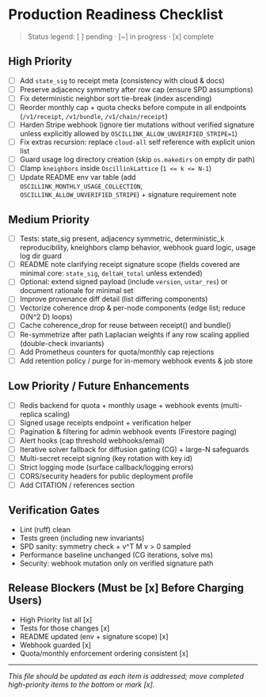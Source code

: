 # Production Readiness Checklist

> Status legend: [ ] pending · [~] in progress · [x] complete

## High Priority

- [ ] Add `state_sig` to receipt meta (consistency with cloud & docs)
- [ ] Preserve adjacency symmetry after row cap (ensure SPD assumptions)
- [ ] Fix deterministic neighbor sort tie-break (index ascending)
- [ ] Reorder monthly cap + quota checks before compute in all endpoints (`/v1/receipt`, `/v1/bundle`, `/v1/chain/receipt`)
- [ ] Harden Stripe webhook (ignore tier mutations without verified signature unless explicitly allowed by `OSCILLINK_ALLOW_UNVERIFIED_STRIPE=1`)
- [ ] Fix extras recursion: replace `cloud-all` self reference with explicit union list
- [ ] Guard usage log directory creation (skip `os.makedirs` on empty dir path)
- [ ] Clamp `kneighbors` inside `OscillinkLattice` (`1 <= k <= N-1`)
- [ ] Update README env var table (add `OSCILLINK_MONTHLY_USAGE_COLLECTION`, `OSCILLINK_ALLOW_UNVERIFIED_STRIPE`) + signature requirement note

## Medium Priority

- [ ] Tests: state_sig present, adjacency symmetric, deterministic_k reproducibility, kneighbors clamp behavior, webhook guard logic, usage log dir guard
- [ ] README note clarifying receipt signature scope (fields covered are minimal core: `state_sig`, `deltaH_total` unless extended)
- [ ] Optional: extend signed payload (include `version`, `ustar_res`) or document rationale for minimal set
- [ ] Improve provenance diff detail (list differing components)
- [ ] Vectorize coherence drop & per-node components (edge list; reduce O(N^2 D) loops)
- [ ] Cache coherence_drop for reuse between receipt() and bundle()
- [ ] Re-symmetrize after path Laplacian weights if any row scaling applied (double-check invariants)
- [ ] Add Prometheus counters for quota/monthly cap rejections
- [ ] Add retention policy / purge for in-memory webhook events & job store

## Low Priority / Future Enhancements

- [ ] Redis backend for quota + monthly usage + webhook events (multi-replica scaling)
- [ ] Signed usage receipts endpoint + verification helper
- [ ] Pagination & filtering for admin webhook events (Firestore paging)
- [ ] Alert hooks (cap threshold webhooks/email)
- [ ] Iterative solver fallback for diffusion gating (CG) + large-N safeguards
- [ ] Multi-secret receipt signing (key rotation with key id)
- [ ] Strict logging mode (surface callback/logging errors)
- [ ] CORS/security headers for public deployment profile
- [ ] Add CITATION / references section

## Verification Gates

- Lint (ruff) clean
- Tests green (including new invariants)
- SPD sanity: symmetry check + v^T M v > 0 sampled
- Performance baseline unchanged (CG iterations, solve ms)
- Security: webhook mutation only on verified signature path

## Release Blockers (Must be [x] Before Charging Users)

- High Priority list all [x]
- Tests for those changes [x]
- README updated (env + signature scope) [x]
- Webhook guarded [x]
- Quota/monthly enforcement ordering consistent [x]

---

_This file should be updated as each item is addressed; move completed high-priority items to the bottom or mark [x]._
